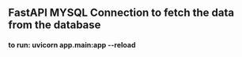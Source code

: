 ## FastAPI MYSQL Connection to fetch the data from the database

#### to run:  uvicorn app.main:app --reload